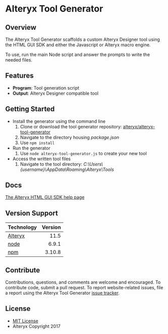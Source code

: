 Alteryx Tool Generator
===

Overview
---
The Alteryx Tool Generator scaffolds a custom Alteryx Designer tool using the HTML GUI SDK and either the Javascript or Alteryx macro engine.

To use, run the main Node script and answer the prompts to write the needed files.

Features
---
* __Program__: Tool generation script
* __Output__: Alteryx Designer compatible tool

Getting Started
---
- Install the generator using the command line
   1. Clone or download the tool generator repository: [alteryx/alteryx-tool-generator](https://github.com/alteryx/alteryx-tool-generator.git)
   2. Navigate to the directory housing *package.json*
   3. Use `npm install`
- Run the generator
   1. Use `node alteryx-tool-generator.js` to create your new tool
- Access the written tool files
   1. Navigate to the tool directory: *C:\Users\\{username}\AppData\Roaming\Alteryx\Tools*

Docs
---
[The Alteryx HTML GUI SDK help page](https://help.alteryx.com/developer/current/index.htm#HTML/Overview.htm)

Version Support
---

|Technology|Version|
|----------|------:|
|[Alteryx](http://downloads.alteryx.com/)   |   11.5|
|[node](https://nodejs.org/en/download/)      |  6.9.1|
|[npm](https://nodejs.org/en/download/)       | 3.10.8|

Contribute
---
 Contributions, questions, and comments are welcome and encouraged. To contribute code, submit a pull request. To report website-related issues, file a report using the Alteryx Tool Generator [issue tracker](https://github.com/alteryx/alteryx-tool-generator/issues/new).

License
---
* [MIT License](https://github.com/alteryx/alteryx-tool-generator/blob/master/LICENSE)
* Alteryx Copyright 2017